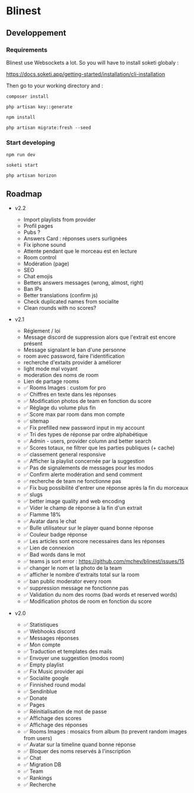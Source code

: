 # Blinest

## Developpement

### Requirements

Blinest use Websockets a lot. So you will have to install soketi globaly :

https://docs.soketi.app/getting-started/installation/cli-installation

Then go to your working directory and :

```console
composer install
```

```console
php artisan key::generate
```

```console
npm install
```

```console
php artisan migrate:fresh --seed
```

### Start developing
```console
npm run dev
```
```console
soketi start
```
```console
php artisan horizon
```

## Roadmap

- v2.2
	- Import playlists from provider
	- Profil pages
	- Pubs ?
	- Answers Card : réponses users surlignées
	- Fix iphone sound
	- Attente pendant que le morceau est en lecture
	- Room control
	- Modération (page)
	- SEO
	- Chat emojis
	- Betters answers messages (wrong, almost, right)
	- Ban IPs
	- Better translations (confirm js)
	- Check duplicated names from socialite
	- Clean rounds with no scores?

 - v2.1
 	- Réglement / loi
 	- Message discord de suppression alors que l'extrait est encore présent
 	- Message signalant le ban d'une personne
 	- room avec password, faire l'identification
 	- recherche d'extaits provider à améliorer
  	- light mode mal voyant
 	- moderation des noms de room
 	- Lien de partage rooms
 	- ✅ Rooms Images : custom for pro
 	- ✅ Chiffres en texte dans les réponses
 	- ✅ Modification photos de team en fonction du score
 	- ✅ Réglage du volume plus fin
 	- ✅ Score max par room dans mon compte
 	- ✅ sitemap
 	- ✅ Fix prefilled new password input in my account
 	- ✅ Tri des types de réponse par ordre alphabétique
 	- ✅ Admin - users, provider column and better search
 	- ✅ Scores totaux, ne filtrer que les parties publiques (+ cache)
 	- ✅ classement general responsive
 	- ✅ Afficher la playlist concernée par la suggestion
 	- ✅ Pas de signalements de messages pour les modos
 	- ✅ Confirm alerte modération and send comment
 	- ✅ recherche de team ne fonctionne pas
 	- ✅ Fix bug possibilité d'entrer une réponse après la fin du morceaux
 	- ✅ slugs
 	- ✅ better image quality and web encoding
 	- ✅ Vider le champ de réponse à la fin d'un extrait
 	- ✅ Flamme 18%
 	- ✅ Avatar dans le chat
 	- ✅ Bulle utilisateur sur le player quand bonne réponse
 	- ✅ Couleur badge réponse
 	- ✅ Les articles sont encore necessaires dans les réponses
 	- ✅ Lien de connexion
 	- ✅ Bad words dans le mot
 	- ✅ teams js sort error : https://github.com/mchev/blinest/issues/15
 	- ✅ changer le nom et la photo de la team
 	- ✅ afficher le nombre d'extraits total sur la room
 	- ✅ ban public moderator every room
 	- ✅ suppression message ne fonctionne pas
 	- ✅ Validation du nom des rooms (bad words et reserved words)
 	- ✅ Modification photos de room en fonction du score

- v2.0
	- ✅ Statistiques
	- ✅ Webhooks discord
	- ✅ Messages réponses
	- ✅ Mon compte
	- ✅ Traduction et templates des mails
	- ✅ Envoyer une suggestion (modos room)
	- ✅ Empty playlist
	- ✅ Fix Music provider api
	- ✅ Socialite google
	- ✅ Finnished round modal
	- ✅ Sendinblue
	- ✅ Donate
	- ✅ Pages
	- ✅ Réinitialisation de mot de passe
	- ✅ Affichage des scores
	- ✅ Affichage des réponses
	- ✅ Rooms Images : mosaics from album (to prevent random images from users)
	- ✅ Avatar sur la timeline quand bonne réponse
	- ✅ Bloquer des noms reservés à l'inscription
	- ✅ Chat
	- ✅ Migration DB
	- ✅ Team
	- ✅ Rankings
	- ✅ Recherche